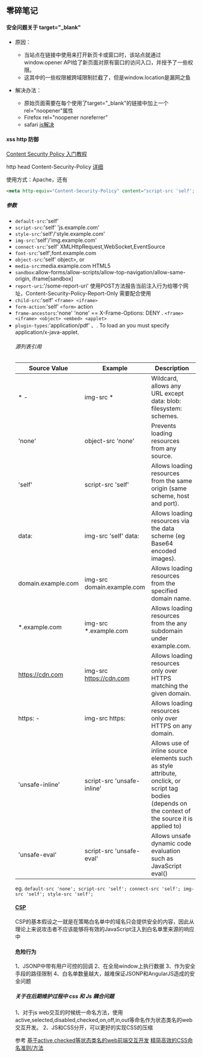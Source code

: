 ## 零碎笔记


#### 安全问题关于 target="_blank"


- 原因：
    - 当站点在链接中使用来打开新页卡或窗口时，该站点就通过window.opener API给了新页面对原有窗口的访问入口，并授予了一些权限。
    - 这其中的一些权限被跨域限制拦截了，但是window.location是漏网之鱼

- 解决办法：
    - 原始页面需要在每个使用了target="_blank"的链接中加上一个rel="noopener"属性
    - Firefox rel="noopener noreferrer"
    - safari [js解决](https://github.com/danielstjules/blankshield/blob/master/blankshield.js)

#### xss http 防御

[Content Security Policy 入门教程](http://www.ruanyifeng.com/blog/2016/09/csp.html)


http head Content-Security-Policy [详细](https://content-security-policy.com/)

使用方式：Apache，还有<meta>

```html
<meta http-equiv="Content-Security-Policy" content="script-src 'self'; object-src 'none'; style-src cdn.example.org third-party.org; child-src https:">
```


##### 参数

- `default-src`:'self'
- `script-src`:'self' 'js.example.com'
- `style-src`:'self'/'style.example.com'
- `img-src`:'self'/'img.example.com'
- `connect-src`:'self' XMLHttpRequest,WebSocket,EventSource
- `font-src`:'self',font.example.com
- `object-src`:'self'  object>, <embed> or <applet>
- `media-src`:media.example.com HTML5 <audio>, <video>
- `sandbox`:allow-forms/allow-scripts/allow-top-navigation/allow-same-origin, iframe[sandbox]
- `report-uri`:'/some-report-uri'  使用POST方法报告当前注入行为给哪个网址，Content-Security-Policy-Report-Only 需要配合使用
- `child-src`:'self'  `<frame> <iframe>`
- `form-action`:'self'   `<form>` action
- `frame-ancestors`:'none'  'none' == X-Frame-Options: DENY . `<frame> <iframe> <object> <embed> <applet>`
- `plugin-types`:'application/pdf' <object>、<embed>. To load an <applet> you must specify application/x-java-applet.


###### 源列表引用
|Source Value| Example| Description |
|----|----|----|
| *	-|img-src *	|Wildcard, allows any URL except data: blob: filesystem: schemes.|
| 'none'	|object-src 'none'	|Prevents loading resources from any source.|
| 'self'	|script-src 'self'	|Allows loading resources from the same origin (same scheme, host and port).|
| data:	|img-src 'self' data:	|Allows loading resources via the data scheme (eg Base64 encoded images).|
|domain.example.com |	img-src domain.example.com	|Allows loading resources from the specified domain name.|
|*.example.com	|img-src *.example.com	|Allows loading resources from the any subdomain under example.com.|
|https://cdn.com	|img-src https://cdn.com	|Allows loading resources only over HTTPS matching the given domain.|
|https:	-|img-src https:	|Allows loading resources only over HTTPS on any domain.|
|'unsafe-inline'	|script-src 'unsafe-inline'	|Allows use of inline source elements such as style attribute, onclick, or script tag bodies (depends on the context of the source it is applied to)|
|'unsafe-eval'	|script-src 'unsafe-eval'	|Allows unsafe dynamic code evaluation such as JavaScript eval()|

eg. `default-src 'none'; script-src 'self'; connect-src 'self'; img-src 'self'; style-src 'self';`


#### [CSP](https://zhuanlan.zhihu.com/p/23011855)

CSP的基本假设之一就是在策略白名单中的域名只会提供安全的内容，因此从理论上来说攻击者不应该能够将有效的JavaScript注入到白名单里来源的响应中

#### 危险行为

1、JSONP中带有用户可控的回调
2、在全局window上执行数据
3、作为安全手段的路径限制
4、白名单数量越大，越难保证JSONP和AngularJS造成的安全问题




##### 关于在后期维护过程中 css 和 Js 耦合问题

1、对于js web交互的时候统一命名方法，使用active,selected,disabled,checked,on,off,in,out等命名作为状态类名的web交互开发。
2、JS和CSS分开，可以更好的实现CSS的压缩


参考
[基于active,checked等状态类名的web前端交互开发](http://www.zhangxinxu.com/wordpress/2016/10/classname-active-checked-web-ux-develop/)
[精简高效的CSS命名准则/方法](http://www.zhangxinxu.com/wordpress/2010/09/%E7%B2%BE%E7%AE%80%E9%AB%98%E6%95%88%E7%9A%84css%E5%91%BD%E5%90%8D%E5%87%86%E5%88%99%E6%96%B9%E6%B3%95/)